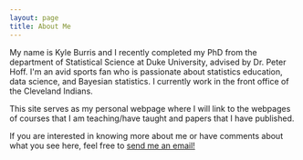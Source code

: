 ```yaml
---
layout: page
title: About Me
---
```


My name is Kyle Burris and I recently completed my PhD from the department of Statistical Science at Duke University, advised by Dr. Peter Hoff.  I'm an avid sports fan who is passionate about statistics education, data science, and Bayesian statistics.  I currently work in the front office of the Cleveland Indians.    

This site serves as my personal webpage where I will link to the webpages of courses that I am teaching/have taught and papers that I have published.

If you are interested in knowing more about me or have comments about what you see here, feel free to [send me an email!](mailto:kyle.burris@duke.edu)

